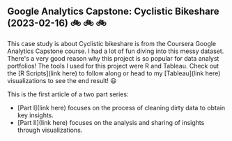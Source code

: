 ## Google Analytics Capstone: Cyclistic Bikeshare (2023-02-16) :bike: :bike: :bike:

This case study is about Cyclistic bikeshare is from the Coursera Google Analytics Capstone course. I had a lot of fun diving into this messy dataset. There's a very good reason why this project is so popular for data analyst portfolios! The tools I used for this project were R and Tableau. Check out the [R Scripts](link here) to follow along or head to my [Tableau](link here) visualizations to see the end result! :smiley:

This is the first article of a two part series:

* [Part I](link here) focuses on the process of cleaning dirty data to obtain key insights. 
* [Part II](link here) focuses on the analysis and sharing of insights through visualizations.


